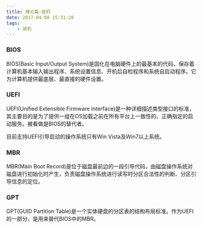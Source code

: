 ```yaml
---
title: 理论篇-装机
date: 2017-04-08 15:31:28
tags:
	- 装机
---
```


### BIOS
BIOS(Basic Input/Output System)是固化在电脑硬件上的最基本的代码，保存着计算机基本输入输出程序、系统设置信息、开机后自检程序和系统自启动程序。它为计算机提供最底层、最直接的硬件设置。

### UEFI
UEFI(Unified Extensible Firmware Interface)是一种详细描述类型接口的标准，其主要目的是为了提供一组在OS加载之前在所有平台上一致性的、正确指定的启动服务。被看做是BIOS的替代者。

目前支持UEFI引导启动的操作系统只有Win Vista及Win7以上系统。

### MBR
MBR(Main Boot Record)是位于磁盘最前边的一段引导代码，由磁盘操作系统对磁盘进行初始化时产生，负责磁盘操作系统进行读写时分区合法性的判断、分区引导信息的定位。

### GPT
GPT(GUID Partition Table)是一个实体硬盘的分区表的结构布局标准。作为UEFI的一部分，是用来替代BIOS中的MBR。